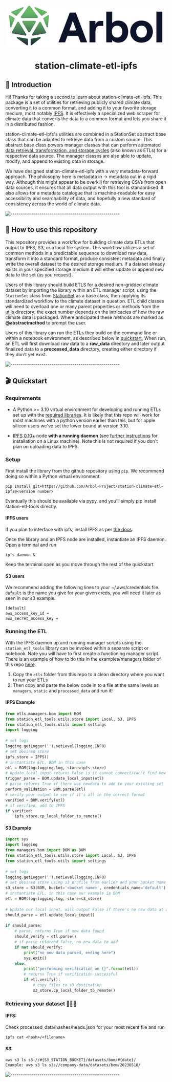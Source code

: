 <p align="center"> 
  <img src='docs/static/arbol.svg'></img>
</p>
<h1 align="center"> station-climate-etl-ipfs </h1>

<h2> 👋 Introduction</h2>

Hi! Thanks for taking a second to learn about station-climate-etl-ipfs. This package is a set of utilities for retrieving publicly shared climate data, converting it to a common format, and adding it to your favorite storage medium, most notably [IPFS](https://ipfs.tech/). It is effectively a specialized web scraper for climate data that converts the data to a common format and lets you share it in a distributed fashion.

station-climate-etl-ipfs's utilities are combined in a StationSet abstract base class that can be adapted to retrieve data from a custom source. This abstract base class powers manager classes that can perform automated [data retrieval, transformation, and storage cycles](https://en.wikipedia.org/wiki/Extract,_transform,_load) (also known as ETLs) for a respective data source. The manager classes are also able to update, modify, and append to existing data in storage.

We have designed station-climate-etl-ipfs with a _very_ metadata-forward approach. The philosophy here is metadata in -> metadata out in a rigid way. Although this might appear to be overkill for retrieving CSVs from open data sources, it ensures that all data output with this tool is standardised. It also allows for a metadata catalogue that is machine-readable for easy accessibility and searchability of data, and hopefully a new standard of consistency across the world of climate data.

![-----------------------------------------------------](https://raw.githubusercontent.com/andreasbm/readme/master/assets/lines/rainbow.png)

<h2> 📖 How to use this repository</h2>

This repository provides a workflow for building climate data ETLs that output to IPFS, S3, or a local file system. This workflow utilizes a set of common methods in a predictable sequence to download raw data, transform it into a standard format, produce consistent metadata and finally write the overall dataset to the desired storage medium. If a dataset already exists in your specified storage medium it will either update or append new data to the set (as you request).

Users of this library should build ETLS for a desired non-gridded climate dataset by importing the library within an ETL manager script, using the `StationSet` class from [StationSet](station_etl_tools/station_set.py) as a base class, then applying its standardized workflow to the climate dataset in question. ETL child classes will need to overload one or many parent properties or methods from the [utils](station_etl_tools/utils) directory; the exact number depends on the intricacies of how the raw climate data is packaged. Where anticipated these methods are marked as **@abstractmethod** to prompt the user.

Users of this library can run the ETLs they build on the command line or within a notebook environment, as described below in [quickstart](#quickstart), When run, an ETL will first download raw data to a **raw_data** directory and later output finalized data to a **processed_data** directory, creating either directory if they don't yet exist.

![-----------------------------------------------------](https://raw.githubusercontent.com/andreasbm/readme/master/assets/lines/rainbow.png)

<h2> 🎬 Quickstart</h2>

### Requirements
-  A Python >= 3.10 virtual environment for developing and running ETLs set up with the [required libraries](setup.cfg). It is likely that this repo will work for most machines with a python version earlier than this, but for apple silicon users we've set the lower bound at version 3.10.

-  [IPFS 0.10+](https://github.com/ipfs/go-ipfs/) node **with a running daemon** (see [further instructions](docs/IPFS_Node_Management.md) for installation on a Linux machine). Note this is not required if you don't plan on uploading data to IPFS.


### Setup
First install the library from the github repository using `pip`. We recommend doing so within a Python virtual environment.

    pip install git+https://github.com/Arbol-Project/station-climate-etl-ipfs@<version number>

Eventually this should be available via pypy, and you'll simply pip install station-etl-tools directly.

#### IPFS users
If you plan to interface with ipfs, install IPFS as per [the docs](docs/IPFS_Node_Management.md).

Once the library and an IPFS node are installed, instantiate an IPFS daemon. Open a terminal and run

    ipfs daemon &

Keep the terminal open as you move through the rest of the quickstart


#### S3 users
We recommend adding the following lines to your ~/.aws/credentials file. `default` is the name you give for your given creds, you will need it later as seen in our s3 example.

    [default]
    aws_access_key_id =
    aws_secret_access_key =


### Running the ETL
With the IPFS daemon up and running manager scripts using the `station_etl_tools` library can be invoked within a separate script or notebook. Note you will have to first create a functioning manager script. There is an example of how to do this in the examples/managers folder of this repo [here](examples/etls/managers/bom.py).


1) Copy the `etls` folder from this repo to a clean directory where you want to run your ETLs
2) Then copy and paste the below code in to a file at the same levels as `managers`, `static` and `processed_data` and run it!


#### IPFS Example
``` python
from etls.managers.bom import BOM
from station_etl_tools.utils.store import Local, S3, IPFS
from station_etl_tools.utils import settings
import logging

# set logs
logging.getLogger('').setLevel(logging.INFO)
# set desired store
ipfs_store = IPFS()
# instantiate ETL, BOM in this case
etl = BOM(log=logging.log, store=ipfs_store)
# update_local_input returns False is it cannot connect/can't find new data
trigger_parse = BOM.update_local_input(etl)
# parse returns True if there was newdata to add to your existing set
perform_validation = BOM.parse(etl)
# verify your output to see if it's all in the correct format
verified = BOM.verify(etl)
# if verified, add to IPFS
if verified:
    ipfs_store.cp_local_folder_to_remote()
```


#### S3 Example
``` python
import sys
import logging
from managers.bom import BOM as BOM
from station_etl_tools.utils.store import Local, S3, IPFS
from station_etl_tools.utils import settings

# set logs
logging.getLogger('').setLevel(logging.INFO)
# set desired store using s3 profile from earlier and your bucket name
s3_store = S3(BOM, bucket='<bucket name>', credentials_name='default')
# instantiate ETL, in this case our example is BOM
etl = BOM(log=logging.log, store=s3_store)

# Update our local input, will output False if there's no new data at all
should_parse = etl.update_local_input()

if should_parse:
    # parse, returns True if new data found
    should_verify = etl.parse()
    # if parse returned false, no new data to add
    if not should_verify:
        print("no new data parsed, ending here")
        sys.exit()
    else:
        print("performing verification on {}".format(etl))
        # returns True if verification successful
        if etl.verify():
            # copy files to s3 destination
            s3_store.cp_local_folder_to_remote()
```


### Retrieving your dataset 🚧🚧🚧
#### IPFS:
Check processed_data/hashes/heads.json for your most recent file and run
```
ipfs cat <hash>/<filename>
```


#### S3:
```
aws s3 ls s3://#{S3_STATION_BUCKET}/datasets/bom/#{date}/
Example: aws s3 ls s3://company-data/datasets/bom/20230516/
```
![-----------------------------------------------------](https://raw.githubusercontent.com/andreasbm/readme/master/assets/lines/rainbow.png)